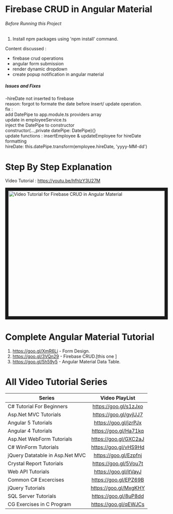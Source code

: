 # Firebase CRUD in Angular Material

###### Before Running this Project
 1. Install npm packages using 'npm install' command.
  
Content discussed : 
 - firebase crud operations
- angular form submission
- render dynamic dropdown
- create popup notification in angular material

##### Issues and Fixes
-hireDate not inserted to firebase <br/>
reason: forgot to formate the date before insert/ update operation. <br/>
fix :  <br/>
add DatePipe to app.module.ts providers array <br/>
update in employeeService.ts <br/>
inject the DatePipe to constructor <br/>
constructor(...,private datePipe: DatePipe){} <br/>
update functions : insertEmployee & updateEmployee for hireDate formatting <br/>
hireDate: this.datePipe.transform(employee.hireDate, 'yyyy-MM-dd') <br/>

 
 # Step By Step Explanation
 
 Video Tutorial : https://youtu.be/hfhlzY3U27M
 
 <a href="http://www.youtube.com/watch?feature=player_embedded&v=hfhlzY3U27M
" target="_blank"><img src="http://img.youtube.com/vi/hfhlzY3U27M/0.jpg" 
alt="Video Tutorial for Firebase CRUD in Angular Material" width="500" height="400" border="10" /></a>

# Complete Angular Material Tutorial
1. https://goo.gl/XmR6Li - Form Design.  
2. https://goo.gl/3VQn29 - Firebase CRUD.[this one ]
3. https://goo.gl/5h59y5 - Angular Material Data Table.



# All Video Tutorial Series
| Series        | Video PlayList          |
| ------------- |:-------------:|
| C# Tutorial For Beginners      | https://goo.gl/s1zJxo |
| Asp.Net MVC Tutorials      | https://goo.gl/gvjUJ7      |
| Angular 5 Tutorials | https://goo.gl/jzrPJx      |
| Angular 4 Tutorials | https://goo.gl/Ha71kq      |
| Asp.Net WebForm Tutorials | https://goo.gl/GXC2aJ      |
| C# WinForm Tutorials | https://goo.gl/vHS9Hd      |
| jQuery Datatable in Asp.Net MVC | https://goo.gl/Ezpfnj      |
| Crystal Report Tutorials | https://goo.gl/5Vou7t      |
| Web API Tutorials | https://goo.gl/itVayJ     |
| Common C# Excercises | https://goo.gl/EPZ69B     |
| jQuery Tutorials | https://goo.gl/MxgKHY     |
| SQL Server Tutorials | https://goo.gl/8uP8dd      |
| CG Exercises in C Program | https://goo.gl/qEWJCs      |
